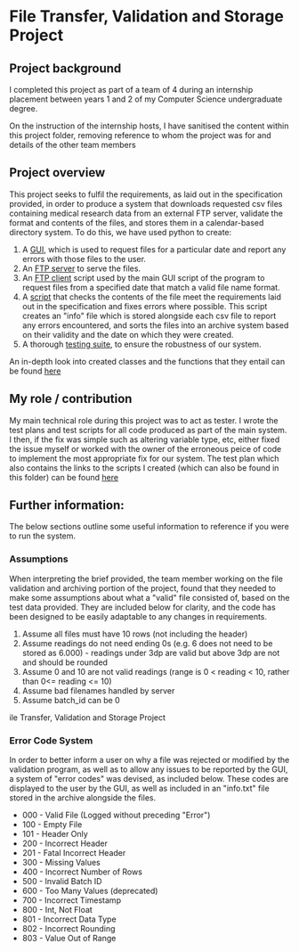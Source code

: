 # File Transfer, Validation and Storage Project
## Project background
<p>I completed this project as part of a team of 4 during an internship placement between years 1 and 2 of my Computer Science undergraduate degree. </p>
<p>On the instruction of the internship hosts, I have sanitised the content within this project folder, removing reference to whom the project was for and details of the other team members</p>

## Project overview
This project seeks to fulfil the requirements, as laid out in the specification provided, in order to produce a system that downloads requested csv files containing medical research data from an external FTP server, validate the format and contents of the files, and stores them in a calendar-based directory system. To do this, we have used python to create:
1. A [GUI](./main.py), which is used to request files for a particular date and report any errors with those files to the user.
2. An [FTP server](./server.py) to serve the files.
3. An [FTP client](./client.py) script used by the main GUI script of the program to request files from a specified date that match a valid file name format.
4. A [script](./validate_file.py) that checks the contents of the file meet the requirements laid out in the specification and fixes errors where possible.  This script creates an "info" file which is stored alongside each csv file to report any errors encountered, and sorts the files into an archive system based on their validity and the date on which they were created.
5. A thorough [testing suite](./test_plans.md), to ensure the robustness of our system.

An in-depth look into created classes and the functions that they entail can be found [here](./class_function_descriptors.md)

## My role / contribution
My main technical role during this project was to act as tester. I wrote the test plans and test scripts for all code produced as part of the main system. I then, if the fix was simple such as altering variable type, etc, either fixed the issue myself or worked with the owner of the erroneous peice of code to implement the most appropriate fix for our system.
The test plan which also contains the links to the scripts I created (which can also be found in this folder) can be found [here](./test_plans.md)

## Further information:
The below sections outline some useful information to reference if you were to run the system.

### Assumptions
<p>When interpreting the brief provided, the team member working on the file validation and archiving portion of the project, found that they needed to make some assumptions about what a "valid" file consisted of, based on the test data provided.  They are included below for clarity, and the code has been designed to be easily adaptable to any changes in requirements.</p>
<ol>
<li> Assume all files must have 10 rows (not including  the header)</li>

<li> Assume readings do not need ending 0s (e.g. 6 does not need to be stored as 6.000) - readings under 3dp are valid but above 3dp are not and should be rounded </li>

<li> Assume 0 and 10 are not valid readings (range is 0 < reading < 10, rather than 0<= reading <= 10) </li>

<li> Assume bad filenames handled by server</li>

<li> Assume batch_id can be 0</li>
</ol>
ile Transfer, Validation and Storage Project

### Error Code System
<p>In order to better inform a user on why a file was rejected or modified by the validation program, as well as to allow any issues to be reported by the GUI, a system of "error codes" was devised, as included below.  These codes are displayed to the user by the GUI, as well as included in an "info.txt" file stored in the archive alongside the files.</p>

- 000 - Valid File (Logged without preceding "Error")
- 100 - Empty File
- 101 - Header Only
- 200 - Incorrect Header
- 201 - Fatal Incorrect Header
- 300 - Missing Values
- 400 - Incorrect Number of Rows
- 500 - Invalid Batch ID
- 600 - Too Many Values (deprecated)
- 700 - Incorrect Timestamp
- 800 - Int, Not Float
- 801 - Incorrect Data Type
- 802 - Incorrect Rounding
- 803 - Value Out of Range
